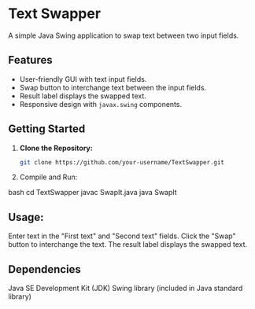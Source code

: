 # Text Swapper

A simple Java Swing application to swap text between two input fields.

## Features

- User-friendly GUI with text input fields.
- Swap button to interchange text between the input fields.
- Result label displays the swapped text.
- Responsive design with `javax.swing` components.

## Getting Started

1. **Clone the Repository:**
   ```bash
   git clone https://github.com/your-username/TextSwapper.git

2. Compile and Run:

  bash
cd TextSwapper
javac SwapIt.java
java SwapIt

## Usage:

Enter text in the "First text" and "Second text" fields.
Click the "Swap" button to interchange the text.
The result label displays the swapped text.

## Dependencies

Java SE Development Kit (JDK)
Swing library (included in Java standard library)
